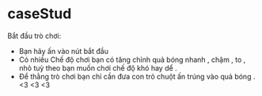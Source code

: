 # caseStud

Bắt đầu trò chơi:

- Bạn hãy ấn vào nút bắt đầu
- Có nhiều Chế độ chơi bạn có tăng chỉnh quả bóng nhanh , chậm ,
  to , nhỏ tuỳ theo bạn muốn chơi chế độ khó hay dể .
- Để thằng trò chơi bạn chỉ cần đưa con trỏ chuột ấn trúng vào quả bóng .
  <3 <3 <3 